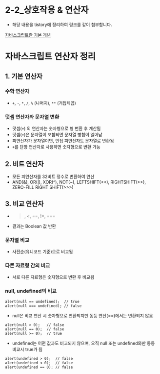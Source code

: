 # 2-2_상호작용 & 연산자
- 해당 내용을 tistory에 정리하여 링크를 같이 첨부합니다.

[자바스크립트란 기본 개념](https://ldd6cr-adness.tistory.com/352)

# 자바스크립트 연산자 정리

## 1. 기본 연산자

### 수학 연산자
- `+`, `-`, `*`, `/`, `%` (나머지), `**` (거듭제곱)

### 덧셈 연산자와 문자열 변환
- 덧셈(`+`) 외 연산자는 숫자형으로 형 변환 후 계산됨
- 덧셈(`+`)은 문자열이 포함되면 문자열 병합이 일어남
- 피연산자가 문자열이면, 인접 피연산자도 문자열로 변환됨
- `+`를 단항 연산자로 사용하면 숫자형으로 변환 가능

## 2. 비트 연산자
- 모든 피연산자를 32비트 정수로 변환하여 연산
- AND(&), OR(|), XOR(^), NOT(~),
    LEFTSHIFT(<<), RIGHTSHIFT(>>), ZERO-FILL RIGHT SHIFT(>>>)

## 3. 비교 연산자
- >, <, ==, !=, ===
- 결과는 Boolean 값 반환

### 문자열 비교
- 사전순(유니코드 기준)으로 비교됨

### 다른 자료형 간의 비교
- 서로 다른 자료형은 숫자형으로 변환 후 비교됨

### null, undefined의 비교
```
alert(null == undefined);  // true
alert(null === undefined); // false
```
- null은 비교 연산 시 숫자형으로 변환되지만 동등 연산(==)에서는 변환되지 않음 

```
alert(null > 0);   // false
alert(null == 0);  // false
alert(null >= 0);  // true
```


- undefined는 어떤 값과도 비교되지 않으며, 오직 null 또는 undefined와만 동등 비교시 true가 됨

```
alert(undefined > 0);  // false
alert(undefined < 0);  // false
alert(undefined == 0); // false
```
